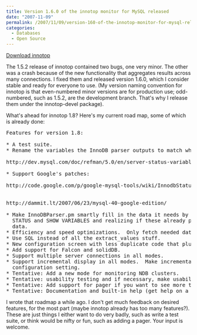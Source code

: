 ```yaml
---
title: Version 1.6.0 of the innotop monitor for MySQL released
date: "2007-11-09"
permalink: /2007/11/09/version-160-of-the-innotop-monitor-for-mysql-released/
categories:
  - Databases
  - Open Source
---
```

<p class="download">
  <a href="http://code.google.com/p/innotop/">Download innotop</a>
</p>

The 1.5.2 release of innotop contained two bugs, one very minor. The other was a crash because of the new functionality that aggregates results across many connections. I fixed them and released version 1.6.0, which I consider stable and ready for everyone to use. (My version naming convention for innotop is that even-numbered minor versions are for production use; odd-numbered, such as 1.5.2, are the development branch. That's why I release them under the innotop-devel package).

What's ahead for innotop 1.8? Here's my current road map, some of which is already done:

<pre>Features for version 1.8:

* A test suite.
* Rename the variables the InnoDB parser outputs to match what MySQL has named them.

http://dev.mysql.com/doc/refman/5.0/en/server-status-variables.html#option_mysqld_Innodb_buffer_pool_pages_data

* Support Google's patches:

http://code.google.com/p/google-mysql-tools/wiki/InnodbStatus


http://dammit.lt/2007/06/23/mysql-40-google-edition/

* Make InnoDBParser.pm smartly fill in the data it needs by looking in SHOW
  STATUS and SHOW VARIABLES and realizing if these already provide necessary
  data.
* Efficiency and speed optimizations.  Only fetch needed data from servers.
* Use SQL instead of all the extract_values stuff.
* New configuration screen with less duplicate code that plugins can add to.
* Add support for Falcon and solidDB.
* Support multiple server connections in all modes.
* Support incremental display in all modes.  Make incremental display a per-mode
  configuration setting.
* Tentative: Add a new mode for monitoring NDB clusters.
* Tentative: usability testing and if necessary, make usability enhancements.
* Tentative: Add support for pager if you want to see more than fits on screen.
* Tentative: Documentation and built-in help (get help on a key from help screen).</pre>

I wrote that roadmap a while ago. I don't get much feedback on desired features, for the most part (maybe innotop already has too many features?). These are just things I either want to do very badly, such as write a test suite, or think would be nifty or fun, such as adding a pager. Your input is welcome.
